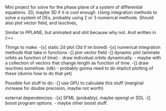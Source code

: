 Mini project for solve for the phase plane of a system of differential equations. 2D, maybe 3D if it is cool enough. Using integration methods to solve a system of DEs, probably using 2 or 3 numerical methods.
Should also plot vector field, and isoclines,

Similar to PPLANE, but animated and shit because why not. And written in c++



Things to make: 
	-[x] static 2d plot (3d if im bored)
	-[x] numerical integration methods that take in functions
	-[] plot vector field
	-[] dynamic plot (animate orbits as function of time)
		- draw individual orbits dynamically.
		- maybe with a collection of vectors that change length as function of time.
	-[] draw isoclines somehow. (idk)
		- probably gonna need to do implicit plotting of these (dunno how to do that yet)

Possible fun stuff to do:
	-[] use GPU to calculate this stuff (marginal increase for double precision, maybe not worth)

external dependencies:
	-[x] SFML (probably), maybe opengl or SDL
	-[] boost program options.
		- maybe other boost stuff.
